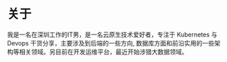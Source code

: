 # 关于


我是一名在深圳工作的IT男，是一名云原生技术爱好者，专注于 Kubernetes 与 Devops 干货分享，主要涉及到后端的一些方向, 数据库方面和前沿实用的一些架构等相关领域。另目前在开发运维平台，最近开始涉猎大数据领域。







